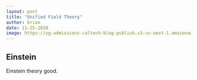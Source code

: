 ```yaml
---
layout: post
title: "Unified Field Theory"
author: brian 
date: 11-25-2020
image: https://ug-admissions-caltech-blog-publish.s3-us-west-1.amazonaws.com/images/2020/11/add_me_to_blog_psot.jpeg
---
```


## Einstein 

Einstein theory good. 